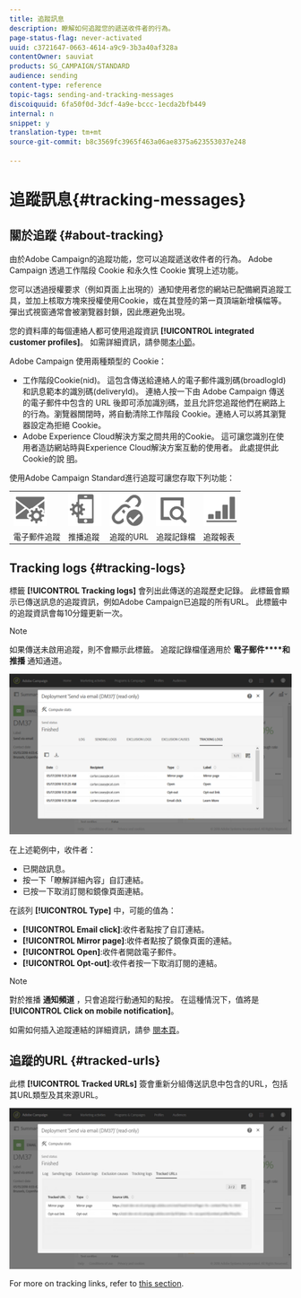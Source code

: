 ```yaml
---
title: 追蹤訊息
description: 瞭解如何追蹤您的遞送收件者的行為。
page-status-flag: never-activated
uuid: c3721647-0663-4614-a9c9-3b3a40af328a
contentOwner: sauviat
products: SG_CAMPAIGN/STANDARD
audience: sending
content-type: reference
topic-tags: sending-and-tracking-messages
discoiquuid: 6fa50f0d-3dcf-4a9e-bccc-1ecda2bfb449
internal: n
snippet: y
translation-type: tm+mt
source-git-commit: b8c3569fc3965f463a06ae8375a623553037e248

---
```



# 追蹤訊息{#tracking-messages}

## 關於追蹤 {#about-tracking}

由於Adobe Campaign的追蹤功能，您可以追蹤遞送收件者的行為。 Adobe Campaign 透過工作階段 Cookie 和永久性 Cookie 實現上述功能。

您可以透過授權要求（例如頁面上出現的）通知使用者您的網站已配備網頁追蹤工具，並加上核取方塊來授權使用Cookie，或在其登陸的第一頁頂端新增橫幅等。 彈出式視窗通常會被瀏覽器封鎖，因此應避免出現。

您的資料庫的每個連絡人都可使用追蹤資訊 **[!UICONTROL integrated customer profiles]**。 如需詳細資訊，請參閱[本小節](../../audiences/using/integrated-customer-profile.md)。

Adobe Campaign 使用兩種類型的 Cookie：

* 工作階段Cookie(nid)。 這包含傳送給連絡人的電子郵件識別碼(broadlogId)和訊息範本的識別碼(deliveryId)。 連絡人按一下由 Adobe Campaign 傳送的電子郵件中包含的 URL 後即可添加識別碼，並且允許您追蹤他們在網路上的行為。瀏覽器關閉時，將自動清除工作階段 Cookie。連絡人可以將其瀏覽器設定為拒絕 Cookie。
* Adobe Experience Cloud解決方案之間共用的Cookie。 這可讓您識別在使用者造訪網站時與Experience Cloud解決方案互動的使用者。 此處提供此Cookie的說 [明](https://marketing.adobe.com/resources/help/en_US/whitepapers/cookies/cookies_mc.html)。

使用Adobe Campaign Standard進行追蹤可讓您存取下列功能：

<table>
<tr>
    <td valign="top">
        <a href="../../administration/using/configuring-email-channel.md#tracking-parameters"><img width="60px" alt="條件" src="assets/icon_email_parameters.png"/></a>
    </td>
    <td valign="top">
        <a href="https://helpx.adobe.com/campaign/kb/push-tracking.html"><img width="60px" alt="條件" src="assets/icon_push_parameters.png"/></a>
    </td>
    <td valign="top">
        <a href="../../designing/using/links.md#about-tracked-urls"><img width="60px" alt="條件" src="assets/icon_url.png"/></a>
    </td>
        <td valign="top">
          <a href="../../sending/using/tracking-messages.md#tracking-logs"><img width="60px" alt="條件" src="assets/icon_log.png"/></a>
    </td>
    </td>
    <td valign="top">
          <a href="../../reporting/using/tracking-indicators.md"><img width="60px" alt="條件" src="assets/icon_report.png"/></a>
</tr>
<tr>
<td>電子郵件追蹤</td>
<td>推播追蹤</td>
<td>追蹤的URL</td>
<td>追蹤記錄檔</td>
<td>追蹤報表</td>
</tr>
</table>

## Tracking logs {#tracking-logs}

標籤 **[!UICONTROL Tracking logs]** 會列出此傳送的追蹤歷史記錄。 此標籤會顯示已傳送訊息的追蹤資訊，例如Adobe Campaign已追蹤的所有URL。 此標籤中的追蹤資訊會每10分鐘更新一次。

>[!NOTE]
>
>如果傳送未啟用追蹤，則不會顯示此標籤。 追蹤記錄檔僅適用於 **電子郵件****和推播** 通知通道。

![](assets/tracking_logs.png)

在上述範例中，收件者：

* 已開啟訊息。
* 按一下「瞭解詳細內容」自訂連結。
* 已按一下取消訂閱和鏡像頁面連結。

在該列 **[!UICONTROL Type]** 中，可能的值為：

* **[!UICONTROL Email click]**:收件者點按了自訂連結。
* **[!UICONTROL Mirror page]**:收件者點按了鏡像頁面的連結。
* **[!UICONTROL Open]**:收件者開啟電子郵件。
* **[!UICONTROL Opt-out]**:收件者按一下取消訂閱的連結。

>[!NOTE]
>
>對於推播 **通知頻道** ，只會追蹤行動通知的點按。 在這種情況下，值將是 **[!UICONTROL Click on mobile notification]**。

如需如何插入追蹤連結的詳細資訊，請參 [閱本頁](../../designing/using/links.md#inserting-a-link)。

## 追蹤的URL {#tracked-urls}

此標 **[!UICONTROL Tracked URLs]** 簽會重新分組傳送訊息中包含的URL，包括其URL類型及其來源URL。

![](assets/sending_delivery6.png)

For more on tracking links, refer to [this section](../../designing/using/links.md#about-tracked-urls).
